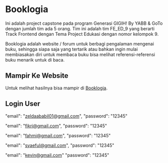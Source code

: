 # Booklogia

Ini adalah project capstone pada program Generasi GIGIH! By YABB & GoTo dengan jumlah tim ada 5 orang. Tim ini adalah tim FE_ED_9 yang berarti Track Frontend dengan Tema Project Edukasi dengan nomor kelompok 9.

Booklogia adalah website / forum untuk berbagi pengalaman mengenai buku, sehingga siapa saja yang tertarik atau bahkan ingin mulai membiasakan diri untuk membaca buku bisa melihat referensi-referensi buku menarik untuk di baca.

## Mampir Ke Website
Untuk melihat hasilnya bisa mampir di [Booklogia](https://booklogia.vercel.app).

## Login User

"email": "zeldaababil01@gmail.com",
"password": "12345"

"email": "fikri@gmail.com",
"password": "12345"

"email": "fahmi@gmail.com",
"password": "12345"

"email": "syaeful@gmail.com",
"password": "12345"

"email": "kevin@gmail.com"
"password": "12345"
